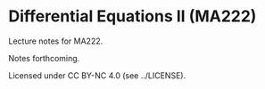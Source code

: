 # Differential Equations II (MA222)

Lecture notes for MA222.

Notes forthcoming.

Licensed under CC BY-NC 4.0 (see ../LICENSE).